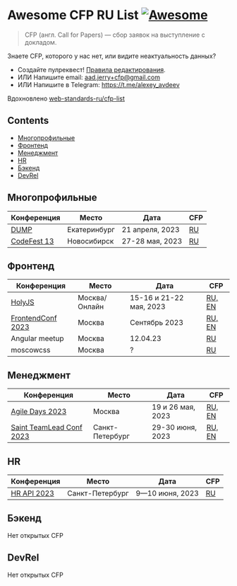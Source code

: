 # Awesome CFP RU List [![Awesome](https://awesome.re/badge.svg)](https://awesome.re)

> CFP (англ. Call for Papers) — сбор заявок на выступление с докладом.

Знаете CFP, которого у нас нет, или видите неактуальность данных?

- Создайте пулреквест! [Правила редактирования](CONTRIBUTING.md).
- ИЛИ Напишите email: aad.jerry+cfp@gmail.com
- ИЛИ Напишите в Telegram: https://t.me/alexey_avdeev

Вдохновлено [web-standards-ru/cfp-list](https://github.com/web-standards-ru/cfp-list)

## Contents

- [Многопрофильные](#многопрофильные)
- [Фронтенд](#фронтенд)
- [Менеджмент](#менеджмент)
- [HR](#hr)
- [Бэкенд](#бэкенд)
- [DevRel](#devrel)

## Многопрофильные

| Конференция                            | Место        | Дата            | CFP                                                       |
| -------------------------------------- | ------------ | --------------- | --------------------------------------------------------- |
| [DUMP](https://dump-ekb.ru/)           | Екатеринбург | 21 апреля, 2023 | [RU](https://dump-ekb.ru/for_speakers)                    |
| [CodeFest 13](https://13.codefest.ru/) | Новосибирск  | 27-28 мая, 2023 | [RU](https://13.codefest.ru/speakers/ru/call-for-papers/) |

## Фронтенд

| Конференция                                              | Место         | Дата                    | CFP                                                                        |
| -------------------------------------------------------- | ------------- | ----------------------- | -------------------------------------------------------------------------- |
| [HolyJS](https://holyjs.ru/)                             | Москва/Онлайн | 15-16 и 21-22 мая, 2023 | [RU, EN](https://holyjs.ru/callforpapers/)                                 |
| [FrontendConf 2023](https://frontendconf.ru/moscow/2023) | Москва        | Сентябрь 2023           | [RU, EN](https://conf.ontico.ru/lectures/propose?conference=fc2023-moscow) |
| Angular meetup                                           | Москва        | 12.04.23                | [RU](https://polls.tinkoff.ru/s/cldsoah23002801kfhuej4vkr)                 |
| moscowcss                                                | Москва        | ?                       | [RU](clc.to/moscowcss_cfp)                                                 |

## Менеджмент

| Конференция                                                  | Место           | Дата              | CFP                                                                     |
| ------------------------------------------------------------ | --------------- | ----------------- | ----------------------------------------------------------------------- |
| [Agile Days 2023](https://agiledays.ru/)                     | Москва          | 19 и 26 мая, 2023 | [RU, EN](https://agiledays.ru/speakers/)                                |
| [Saint TeamLead Conf 2023](https://teamleadconf.ru/spb/2023) | Санкт-Петербург | 29-30 июня, 2023  | [RU, EN](https://conf.ontico.ru/lectures/propose?conference=tl2023-spb) |

## HR

| Конференция                           | Место           | Дата            | CFP                                      |
| ------------------------------------- | --------------- | --------------- | ---------------------------------------- |
| [HR API 2023](https://hrapiconf.com/) | Санкт-Петербург | 9—10 июня, 2023 | [RU](https://hrapiconf.com/speaker#form) |

## Бэкенд

Нет открытых CFP

## DevRel

Нет открытых CFP

